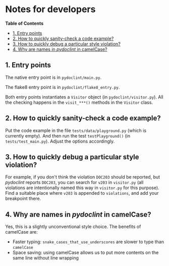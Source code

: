 # Notes for developers

**Table of Contents**

<!--TOC-->

- [1. Entry points](#1-entry-points)
- [2. How to quickly sanity-check a code example?](#2-how-to-quickly-sanity-check-a-code-example)
- [3. How to quickly debug a particular style violation?](#3-how-to-quickly-debug-a-particular-style-violation)
- [4. Why are names in _pydoclint_ in camelCase?](#4-why-are-names-in-pydoclint-in-camelcase)

<!--TOC-->

## 1. Entry points

The native entry point is in `pydoclint/main.py`.

The flake8 entry point is in `pydoclint/flake8_entry.py`.

Both entry points instantiates a `Visitor` object (in `pydoclint/visitor.py`).
All the checking happens in the `visit_***()` methods in the `Visitor` class.

## 2. How to quickly sanity-check a code example?

Put the code example in the file `tests/data/playground.py` (which is currently
empty). And then run the test `testPlayground()` (in `tests/test_main.py`).
Adjust the options accordingly.

## 3. How to quickly debug a particular style violation?

For example, if you don't think the violation `DOC203` should be reported, but
_pydoclint_ reports `DOC203`, you can search for `v203` in `visitor.py` (all
violations are intentionally named this way in `visitor.py` for this purpose).
Find a suitable place where `v203` is appended to `violations`, and add your
breakpoint there.

## 4. Why are names in _pydoclint_ in camelCase?

Yes, this is a slightly unconventional style choice. The benefits of camelCase
are:

- Faster typing: `snake_cases_that_use_underscores` are slower to type than
  `camelCase`
- Space saving: using camelCase allows us to put more contents on the same line
  without line wrapping
